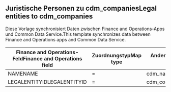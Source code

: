 ## <a name="legal-entities-to-cdm_companies"></a><span data-ttu-id="0c7dc-101">Juristische Personen zu cdm_companies</span><span class="sxs-lookup"><span data-stu-id="0c7dc-101">Legal entities to cdm_companies</span></span>

<span data-ttu-id="0c7dc-102">Diese Vorlage synchronisiert Daten zwischen Finance and Operations-Apps und Common Data Service.</span><span class="sxs-lookup"><span data-stu-id="0c7dc-102">This template synchronizes data between Finance and Operations apps and Common Data Service.</span></span>

<span data-ttu-id="0c7dc-103">Finance and Operations-Feld</span><span class="sxs-lookup"><span data-stu-id="0c7dc-103">Finance and Operations field</span></span> | <span data-ttu-id="0c7dc-104">Zuordnungstyp</span><span class="sxs-lookup"><span data-stu-id="0c7dc-104">Map type</span></span> | <span data-ttu-id="0c7dc-105">Anderes Dynamics 365-Feld</span><span class="sxs-lookup"><span data-stu-id="0c7dc-105">Other Dynamics 365 field</span></span> | <span data-ttu-id="0c7dc-106">Standardwert</span><span class="sxs-lookup"><span data-stu-id="0c7dc-106">Default value</span></span>
---|---|---|---
<span data-ttu-id="0c7dc-107">NAME</span><span class="sxs-lookup"><span data-stu-id="0c7dc-107">NAME</span></span> | = | <span data-ttu-id="0c7dc-108">cdm_name</span><span class="sxs-lookup"><span data-stu-id="0c7dc-108">cdm_name</span></span> | 
<span data-ttu-id="0c7dc-109">LEGALENTITYID</span><span class="sxs-lookup"><span data-stu-id="0c7dc-109">LEGALENTITYID</span></span> | = | <span data-ttu-id="0c7dc-110">cdm_companycode</span><span class="sxs-lookup"><span data-stu-id="0c7dc-110">cdm_companycode</span></span> | 
